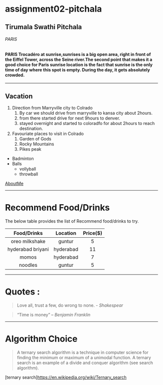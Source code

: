 # assignment02-pitchala

## Tirumala Swathi Pitchala
###### PARIS
#### PARIS Trocadéro at **sunrise**,__sunrises__ is a big open area, right in front of the Eiffel Tower, across the Seine river.The second point that makes it a good choice for Paris sunrise location is the fact that sunrise is the only time of day where this spot is empty. During the day, it gets absolutely crowded.
---
## Vacation
1. Direction from Marryville city to Colrado
   1. By car we should drive from marryville to kansa city about 2hours.
   2. from there started drive for next 9hours to denver.
   3. stayed overnight and started to coloradfo for about 2hours to reach destination.
2. Favouriate places to visit in Colrado
   1. Garden of Gods
   2. Rocky Mountains
   3. Pikes peak

* Badminton
* Balls
   * vollyball
   * throwball

[AboutMe](https://github.com/s545402/assignment02-pitchala/blob/main/AboutMe.md)

---
# Recommend Food/Drinks 
The below table provides the list of Recommend food/drinks to try.

| **Food/Drinks**       |**Location** | **Price($)**|
| :-------------:| :------------: | :------: |
| oreo milkshake | guntur | 5|
|hyderabad briyani | hyderabad | 11|
|momos | hyderabad | 7 |
|noodles | guntur | 5 |
----
# Quotes :
> Love all, trust a few, do wrong to none. - *Shakespear*

> “Time is money” – *Benjamin Franklin* 
----
# Algorithm Choice

>A ternary search algorithm is a technique in computer science for finding the minimum or maximum of a unimodal function. A ternary search is an example of a divide and conquer algorithm (see search algorithm).

[ternary search]https://en.wikipedia.org/wiki/Ternary_search


